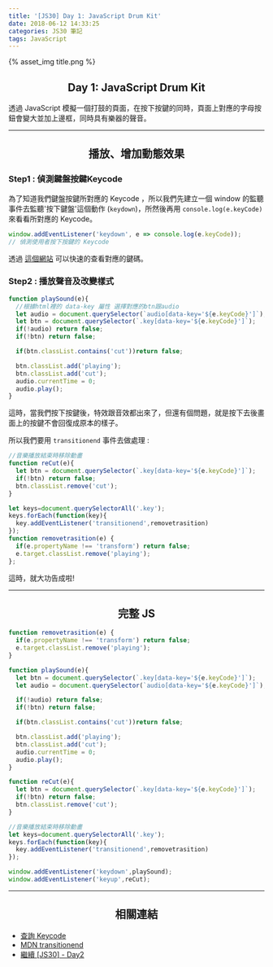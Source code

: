 ```yaml
---
title: '[JS30] Day 1: JavaScript Drum Kit'
date: 2018-06-12 14:33:25
categories: JS30 筆記
tags: JavaScript
---
```


{% asset_img title.png %}

## <center>Day 1: JavaScript Drum Kit</center>
透過 JavaScript 模擬一個打鼓的頁面，在按下按鍵的同時，頁面上對應的字母按鈕會變大並加上邊框，同時具有樂器的聲音。

---

## <center>播放、增加動態效果</center>

### Step1 : 偵測鍵盤按鍵Keycode

為了知道我們鍵盤按鍵所對應的 Keycode ，所以我們先建立一個 window 的監聽事件去監聽'按下鍵盤'這個動作 (`keydown`)，所然後再用 `console.log(e.keyCode)` 來看看所對應的 Keycode。

```js
window.addEventListener('keydown', e => console.log(e.keyCode));
// 偵測使用者按下按鍵的 Keycode
```
透過 [這個網站](http://keycode.info/) 可以快速的查看對應的鍵碼。

### Step2 : 播放聲音及改變樣式

```js
function playSound(e){
  //根據html裡的 data-key 屬性 選擇對應的btn跟audio
  let audio = document.querySelector(`audio[data-key='${e.keyCode}']`);
  let btn = document.querySelector(`.key[data-key='${e.keyCode}']`);
  if(!audio) return false;
  if(!btn) return false;

  if(btn.classList.contains('cut'))return false;

  btn.classList.add('playing');
  btn.classList.add('cut');
  audio.currentTime = 0;
  audio.play();
}
```
這時，當我們按下按鍵後，特效跟音效都出來了，但還有個問題，就是按下去後畫面上的按鍵不會回復成原本的樣子。

所以我們要用 `transitionend` 事件去做處理 :
```js
//音樂播放結束時移除動畫
function reCut(e){
  let btn = document.querySelector(`.key[data-key='${e.keyCode}']`);
  if(!btn) return false;
  btn.classList.remove('cut');
}

let keys=document.querySelectorAll('.key');
keys.forEach(function(key){
  key.addEventListener('transitionend',removetrasition)
});
function removetrasition(e) {
  if(e.propertyName !== 'transform') return false;
  e.target.classList.remove('playing');
};
```
這時，就大功告成啦!

---

## <center>完整 JS</center>

```js
function removetrasition(e) {
  if(e.propertyName !== 'transform') return false;
  e.target.classList.remove('playing');
}

function playSound(e){
  let btn = document.querySelector(`.key[data-key='${e.keyCode}']`);
  let audio = document.querySelector(`audio[data-key='${e.keyCode}']`);

  if(!audio) return false;
  if(!btn) return false;

  if(btn.classList.contains('cut'))return false;

  btn.classList.add('playing');
  btn.classList.add('cut');
  audio.currentTime = 0;
  audio.play();
}

function reCut(e){
  let btn = document.querySelector(`.key[data-key='${e.keyCode}']`);
  if(!btn) return false;
  btn.classList.remove('cut');
}

//音樂播放結束時移除動畫
let keys=document.querySelectorAll('.key');
keys.forEach(function(key){
  key.addEventListener('transitionend',removetrasition)
});

window.addEventListener('keydown',playSound);
window.addEventListener('keyup',reCut);
```

---

## <center>相關連結</center>
* [查詢 Keycode](http://keycode.info/)
* [MDN transitionend](https://developer.mozilla.org/zh-CN/docs/Web/Events/transitionend)
* [繼續 [JS30] - Day2](https://yehjing.github.io/Blog/2018/js30-2.html/)

